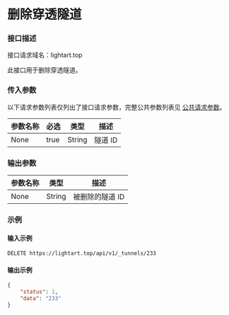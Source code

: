 # 删除穿透隧道

### 接口描述

接口请求域名：lightart.top

此接口用于删除穿透隧道。

### 传入参数

以下请求参数列表仅列出了接口请求参数，完整公共参数列表见 [公共请求参数](../../gong-gong-qing-qiu-can-shu.md)。

<table><thead><tr><th>参数名称</th><th data-type="checkbox">必选</th><th>类型</th><th>描述</th></tr></thead><tbody><tr><td>None</td><td>true</td><td>String</td><td>隧道 ID</td></tr></tbody></table>

### 输出参数

| 参数名称 | 类型     | 描述        |
| ---- | ------ | --------- |
| None | String | 被删除的隧道 ID |

### 示例

#### 输入示例

```
DELETE https://lightart.top/api/v1/_tunnels/233
```

#### 输出示例

```json
{
    "status": 1,
    "data": "233"
}
```
